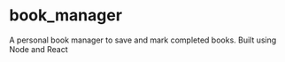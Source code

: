 # book_manager
A personal book manager to save and mark completed books. Built using Node and React
